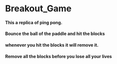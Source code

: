 # Breakout_Game
<h4>This a replica of ping pong.</h4>
<h4>Bounce the ball of the paddle and hit the blocks<h4>
<h4>whenever you hit the blocks it will remove it.<h4>
<h4>Remove all the blocks before you lose all your lives<h4>
